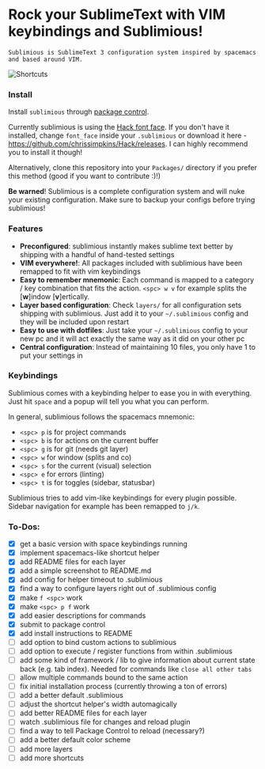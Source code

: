 # Rock your SublimeText with VIM keybindings and Sublimious!

```
Sublimious is SublimeText 3 configuration system inspired by spacemacs and based around VIM.
```

![Shortcuts](http://i.imgur.com/GK6CnLH.png)

### Install
Install `sublimious` through [package control](https://packagecontrol.io/packages/sublimious).

Currently sublimious is using the [Hack font face](https://github.com/chrissimpkins/Hack). If you don't have it installed, change `font_face` inside your `.sublimious` or download it here - https://github.com/chrissimpkins/Hack/releases. I can highly recommend you to install it though! 

Alternatively, clone this repository into your `Packages/` directory if you prefer this method (good if you want to contribute :)!)

__Be warned__! Sublimious is a complete configuration system and will nuke your existing configuration. Make sure to backup your configs before trying sublimious!

### Features
- __Preconfigured__: sublimious instantly makes sublime text better by shipping with a handful of hand-tested settings
- __VIM everywhere!__: All packages included with sublimious have been remapped to fit with vim keybindings
- __Easy to remember mnemonic__: Each command is mapped to a category / key combination that fits the action. `<spc> w v` for example splits the [__w__]indow [__v__]ertically. 
- __Layer based configuration__: Check `layers/` for all configuration sets shipping with sublimious. Just add it to your `~/.sublimious` config and they will be included upon restart
- __Easy to use with dotfiles__: Just take your `~/.sublimious` config to your new pc and it will act exactly the same way as it did on your other pc
- __Central configuration__: Instead of maintaining 10 files, you only have 1 to put your settings in

### Keybindings

Sublimious comes with a keybinding helper to ease you in with everything. Just hit `space` and a popup will tell you what you can perform.

In general, sublimious follows the spacemacs mnemonic:
- `<spc> p` is for project commands
- `<spc> b` is for actions on the current buffer
- `<spc> g` is for git (needs git layer)
- `<spc> w` for window (splits and co)
- `<spc> s` for the current (visual) selection
- `<spc> e` for errors (linting)
- `<spc> t` is for toggles (sidebar, statusbar)

Sublimious tries to add vim-like keybindings for every plugin possible. Sidebar navigation for example has been remapped to `j/k`.


### To-Dos:

- [x] get a basic version with space keybindings running
- [x] implement spacemacs-like shortcut helper
- [x] add README files for each layer
- [x] add a simple screenshot to README.md
- [x] add config for helper timeout to .sublimious
- [x] find a way to configure layers right out of .sublimious config
- [x] make `f <spc>` work
- [x] make `<spc> p f` work
- [x] add easier descriptions for commands
- [x] submit to package control
- [x] add install instructions to README
- [ ] add option to bind custom actions to sublimious 
- [ ] add option to execute / register functions from within .sublimious
- [ ] add some kind of framework / lib to give information about current state back (e.g. tab index). Needed for commands like `close all other tabs`
- [ ] allow multiple commands bound to the same action
- [ ] fix initial installation process (currently throwing a ton of errors)
- [ ] add a better default .sublimious
- [ ] adjust the shortcut helper's width automagically
- [ ] add better README files for each layer
- [ ] watch .sublimious file for changes and reload plugin
- [ ] find a way to tell Package Control to reload (necessary?)
- [ ] add a better default color scheme
- [ ] add more layers
- [ ] add more shortcuts
